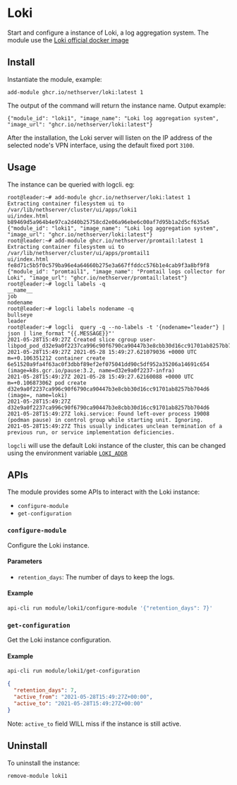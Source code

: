 # Loki

Start and configure a instance of Loki, a log aggregation system.
The module use the [Loki official docker image](https://github.com/grafana/loki/releases)

## Install

Instantiate the module, example:
```
add-module ghcr.io/nethserver/loki:latest 1
```

The output of the command will return the instance name.
Output example:
```
{"module_id": "loki1", "image_name": "Loki log aggregation system", "image_url": "ghcr.io/nethserver/loki:latest"}
```

After the installation, the Loki server will listen on the IP address of the selected node's VPN interface, using the default fixed port `3100`.

## Usage

The instance can be queried with logcli. eg:
```
root@leader:~# add-module ghcr.io/nethserver/loki:latest 1
Extracting container filesystem ui to /var/lib/nethserver/cluster/ui/apps/loki1
ui/index.html
b89469d5a964b4e97ca2d40b25758cd2e06a96ebe6c00af7d95b1a2d5cf635a5
{"module_id": "loki1", "image_name": "Loki log aggregation system", "image_url": "ghcr.io/nethserver/loki:latest"}
root@leader:~# add-module ghcr.io/nethserver/promtail:latest 1
Extracting container filesystem ui to /var/lib/nethserver/cluster/ui/apps/promtail1
ui/index.html
fe8d71c5b5f0c579ba96e4a64660b275e3a667ffddcc576b1e4cab9f3a8bf9f8
{"module_id": "promtail1", "image_name": "Promtail logs collector for Loki", "image_url": "ghcr.io/nethserver/promtail:latest"}
root@leader:~# logcli labels -q
__name__
job
nodename
root@leader:~# logcli labels nodename -q
bullseye
leader
root@leader:~# logcli  query -q --no-labels -t '{nodename="leader"} | json | line_format "{{.MESSAGE}}"'
2021-05-28T15:49:27Z Created slice cgroup user-libpod_pod_d32e9a0f2237ca996c90f6790ca90447b3e8cbb30d16cc91701ab8257bb704d6.slice.
2021-05-28T15:49:27Z 2021-05-28 15:49:27.621079036 +0000 UTC m=+0.106351212 container create 6e51520a9fa4f63ac0f3dbbf89ef2ef075041dd90c5df952a35206a14691c654 (image=k8s.gcr.io/pause:3.2, name=d32e9a0f2237-infra)
2021-05-28T15:49:27Z 2021-05-28 15:49:27.62160088 +0000 UTC m=+0.106873062 pod create d32e9a0f2237ca996c90f6790ca90447b3e8cbb30d16cc91701ab8257bb704d6 (image=, name=loki)
2021-05-28T15:49:27Z d32e9a0f2237ca996c90f6790ca90447b3e8cbb30d16cc91701ab8257bb704d6
2021-05-28T15:49:27Z loki.service: Found left-over process 19008 (podman pause) in control group while starting unit. Ignoring.
2021-05-28T15:49:27Z This usually indicates unclean termination of a previous run, or service implementation deficiencies.
```

`logcli` will use the default Loki instance of the cluster, this can be changed using the environment variable [`LOKI_ADDR`](https://grafana.com/docs/loki/latest/getting-started/logcli/#example)

## APIs

The module provides some APIs to interact with the Loki instance:

- `configure-module`
- `get-configuration`

### `configure-module`

Configure the Loki instance.

#### Parameters

- `retention_days`: The number of days to keep the logs.

#### Example

```bash
api-cli run module/loki1/configure-module '{"retention_days": 7}'
```

### `get-configuration`

Get the Loki instance configuration.

#### Example

```bash
api-cli run module/loki1/get-configuration
```

```json
{
  "retention_days": 7,
  "active_from": "2021-05-28T15:49:27Z+00:00",
  "active_to": "2021-05-28T15:49:27Z+00:00"
}
```

Note: `active_to` field WILL miss if the instance is still active.

## Uninstall

To uninstall the instance:
```
remove-module loki1
```
